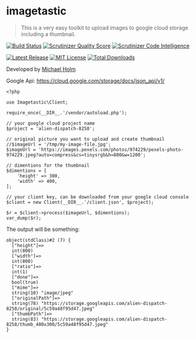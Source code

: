 imagetastic
=============

> This is a very easy toolkit to upload images to google cloud storage including a thumbnail.

[![Build Status](https://img.shields.io/travis/hollodk/imagetastic.svg?style=flat)](https://travis-ci.org/hollodk/imagetastic)
[![Scrutinizer Quality Score](https://img.shields.io/scrutinizer/g/hollodk/imagetastic.svg?style=flat)](https://scrutinizer-ci.com/g/hollodk/imagetastic/)
[![Scrutinizer Code Intelligence](https://scrutinizer-ci.com/g/hollodk/imagetastic/badges/code-intelligence.svg)](https://scrutinizer-ci.com/g/hollodk/imagetastic/)

[![Latest Release](https://img.shields.io/packagist/v/mh/imagetastic.svg)](https://packagist.org/packages/mh/imagetastic)
[![MIT License](https://img.shields.io/packagist/l/mh/imagetastic.svg)](http://opensource.org/licenses/MIT)
[![Total Downloads](https://img.shields.io/packagist/dt/mh/imagetastic.svg)](https://packagist.org/packages/mh/imagetastic)

Developed by [Michael Holm](http://hollo.dk)

Google Api: https://cloud.google.com/storage/docs/json_api/v1/


```
<?php

use Imagetastic\Client;

require_once(__DIR__.'/vendor/autoload.php');

// your google cloud project name
$project = 'alien-dispatch-8258';

// original picture you want to upload and create thumbnail
//$imageUrl = '/tmp/my-image-file.jpg';
$imageUrl = 'https://images.pexels.com/photos/974229/pexels-photo-974229.jpeg?auto=compress&cs=tinysrgb&h=800&w=1200';

// dimentions for the thumbnail
$dimentions = [
    'height' => 300,
    'width' => 400,
];

// your client key, can be downloaded from your google cloud console
$client = new Client(__DIR__.'/client.json', $project);

$r = $client->process($imageUrl, $dimentions);
var_dump($r);
```

The output will be something:

```
object(stdClass)#2 (7) {
  ["height"]=>
  int(800)
  ["width"]=>
  int(800)
  ["ratio"]=>
  int(1)
  ["done"]=>
  bool(true)
  ["mime"]=>
  string(10) "image/jpeg"
  ["originalPath"]=>
  string(78) "https://storage.googleapis.com/alien-dispatch-8258/original/5c59a48f95d47.jpeg"
  ["thumbPath"]=>
  string(83) "https://storage.googleapis.com/alien-dispatch-8258/thumb_400x300/5c59a48f95d47.jpeg"
}
```
